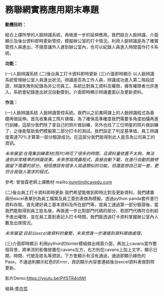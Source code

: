 # 務聯網實務應用期末專題

**動機目的：**

結合上課所學的人臉辨識系統，再做進一步的延伸應用。我們結合人臉辨識、介面顯示及後台資料即時更新管控，模擬辦公室的打卡情況。利用人臉辨識是為了確實管控人員進出，不隨意讓外人進到辦公室內，也可以紀錄人員進入時間當作打卡系統。

**功能：**

(一)人臉辨識系統 (二)後台員工打卡資料即時更新 (三)介面即時顯示
以人臉辨識系統管理辦公室人員進出狀況。辨識是否為工作人員，辨識成功進入第二階段認證，辨識失敗則紀錄為非公司員工。系統比對員工資料及權限，擁有權限者允許進入，系統會紀錄進出狀況自動簽到。介面即時顯示辨識畫面以及更新資料。

**作法：**

(一)人臉辨識系統
人臉辨識管控系統。我們以之前業師課上的人臉辨識程式為基礎再做延伸。首先收集員工照片建檔，為了確保高準確度我們需要多角度拍攝再進行訓練，這部分我們除了拿自己的照片做訓練，另外也找了三位明星的照片做訓練了，之後能幫助我們模擬第二部分打卡的測試。我們設定了判定基準值，員工辨識度需達70%才算第一部分驗證成功。在這部分我們能得到此人是否為公司員工的資訊。

*未來展望:在蒐集訓練素材(照片)時花了很多的時間，且資料量依舊不太夠，無法達到非常精準的辨識效果。未來想寫爬蟲程式，直接自動下載，在進行自動抓臉修圖留下需要的部分。相信應該有很多人寫過類似的功能，但還是想自己寫一套，更符合我個人需求的程式。*

參考: 曾俊霖老師上課教材  mailto:jiunnlin@cavedu.com

(二)後台員工打卡資料即時更新
我們希望能做到即時比對及更新資料，我們建置兩份excel表單別為員工檔案及員工簽到表做為模擬，透過python panda套件進行資料存取。首先建好員工基本資料及所在部門等，當員工通過第一部分驗證後，當我們能取得到員工姓名後，再做進一步比對部門代碼的部分，若部門代碼符合則給予進出權限，並在員工簽到表記入打卡時間。我們能透過打卡資料掌握辦公室內人數及出席情況。

*未來展望:目前以excel做資料的彙整，未來想進一步連接到資料庫做處理。*

(三)介面即時顯示
利用python的tkinter模組做出視窗介面，再加上cavans當作整個背景，將串流的影像放置在cavans左方，右方則在cavans上加上文字，顯示日期、時間、代號及姓名等資訊，下方會顯示有沒有通過，通過即顯示綠色的Pass，不通過則顯示紅色的Error，資訊顯示內容會連結後台excel資料表做對照更新。

影片Demo:https://youtu.be/PifSTR4rdWI

組員:<a href="https://github.com/yiyun12o9">李亦芸</a>

